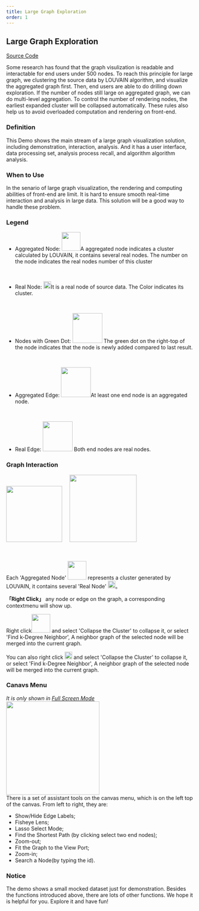 ```yaml
---
title: Large Graph Exploration
order: 1
---
```


## Large Graph Exploration

<a className='description' href='https://github.com/antvis/G6/blob/master/site/pages/largegraph.zh.tsx' target='_blanck'>Source Code</a>

Some research has found that the graph visulization is readable and interactable for end users under 500 nodes. To reach this principle for large graph, we clustering the source data by LOUVAIN algorithm, and visualize the aggregated graph first. Then, end users are able to do drilling down exploration. If the number of nodes still large on aggregated graph, we can do multi-level aggregation. To control the number of rendering nodes, the earliest expanded cluster will be collapsed automatically. These rules also help us to avoid overloaded computation and rendering on front-end.

### Definition

This Demo shows the main stream of a large graph visualization solution, including demonstration, interaction, analysis. And it has a user interface, data processing set, analysis process recall, and algorithm algorithm analysis.

### When to Use

In the senario of large graph visualization, the rendering and computing abilities of front-end are limit. It is hard to ensure smooth real-time interaction and analysis in large data. This solution will be a good way to handle these problem.


### Legend
- Aggregated Node: <img src='https://gw.alipayobjects.com/mdn/rms_f8c6a0/afts/img/A*1y4AS7ucVXMAAAAAAAAAAAAAARQnAQ' width=50  style='min-width: 10px' />A aggregated node indicates a cluster calculated by LOUVAIN, it contains several real nodes. The number on the node indicates the real nodes number of this cluster
<br />

- Real Node: <img src='https://gw.alipayobjects.com/mdn/rms_f8c6a0/afts/img/A*IOgvSLWF1IQAAAAAAAAAAAAAARQnAQ' width=20 style='min-width: 10px' />It is a real node of source data. The Color indicates its cluster.
<br />

- Nodes with Green Dot: <img src='https://gw.alipayobjects.com/mdn/rms_f8c6a0/afts/img/A*EdtxSYsEeeQAAAAAAAAAAAAAARQnAQ' width=80 style='min-width: 10px' /> The green dot on the right-top of the node indicates that the node is newly added compared to last result.
<br />

- Aggregated Edge: <img src='https://gw.alipayobjects.com/mdn/rms_f8c6a0/afts/img/A*WG4sQaSj00QAAAAAAAAAAAAAARQnAQ' width=80 style='min-width: 10px' />At least one end node is an aggregated node.
<br />

- Real Edge: <img src='https://gw.alipayobjects.com/mdn/rms_f8c6a0/afts/img/A*sIHZRZSh_jAAAAAAAAAAAAAAARQnAQ' width=80 style='min-width: 10px' /> Both end nodes are real nodes.

### Graph Interaction

<img src='https://gw.alipayobjects.com/mdn/rms_f8c6a0/afts/img/A*IgoxQ7wfjCcAAAAAAAAAAAAAARQnAQ' width=150 style='min-width: 10px' />
&nbsp; &nbsp; <img src='https://gw.alipayobjects.com/mdn/rms_f8c6a0/afts/img/A*cCk4SrHVfDsAAAAAAAAAAAAAARQnAQ' width=180 style='min-width: 10px' />

<br /><br />
Each 'Aggregated Node' <img src='https://gw.alipayobjects.com/mdn/rms_f8c6a0/afts/img/A*1y4AS7ucVXMAAAAAAAAAAAAAARQnAQ' width=50  style='min-width: 10px' /> represents a cluster generated by LOUVAIN, it contains several 'Real Node'  <img src='https://gw.alipayobjects.com/mdn/rms_f8c6a0/afts/img/A*IOgvSLWF1IQAAAAAAAAAAAAAARQnAQ' width=20 style='min-width: 10px' />。

**「Right Click」** any node or edge on the graph, a corresponding contextmenu will show up.

Right click<img src='https://gw.alipayobjects.com/mdn/rms_f8c6a0/afts/img/A*1y4AS7ucVXMAAAAAAAAAAAAAARQnAQ' width=50 style='min-width: 10px' /> and select 'Collapse the Cluster' to collapse it, or select 'Find k-Degree Neighbor', A neighbor graph of the selected node will be merged into the current graph.

You can also right click <img src='https://gw.alipayobjects.com/mdn/rms_f8c6a0/afts/img/A*IOgvSLWF1IQAAAAAAAAAAAAAARQnAQ' width=20 style='min-width: 10px' /> and select 'Collapse the Cluster' to collapse it, or select 'Find k-Degree Neighbor', A neighbor graph of the selected node will be merged into the current graph.

### Canavs Menu
*It is only shown in [Full Screen Mode](/en/largegraph)*
<br />
<img src='https://gw.alipayobjects.com/mdn/rms_f8c6a0/afts/img/A*FKbFRIzj34EAAAAAAAAAAAAAARQnAQ' width=250 style='min-width: 10px' />
<br />
There is a set of assistant tools on the canvas menu, which is on the left top of the canvas. From left to right, they are:
<br />

- Show/Hide Edge Labels;
- Fisheye Lens;
- Lasso Select Mode;
- Find the Shortest Path (by clicking select two end nodes);
- Zoom-out;
- Fit the Graph to the View Port;
- Zoom-in;
- Search a Node(by typing the id).


### Notice
The demo shows a small mocked dataset just for demonstration. Besides the functions introduced above, there are lots of other functions. We hope it is helpful for you. Explore it and have fun!